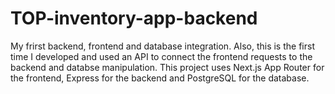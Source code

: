 # TOP-inventory-app-backend
My frirst backend, frontend and database integration. Also, this is the first time I developed and used an API to connect the frontend requests to the backend and databse manipulation. This project uses Next.js App Router for the frontend, Express for the backend and PostgreSQL for the database.
